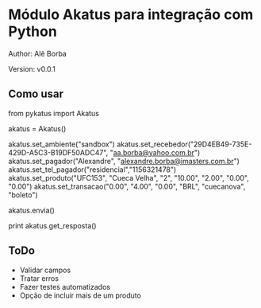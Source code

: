 Módulo Akatus para integração com Python
==========================================

Author: Alê Borba

Version: v0.0.1

Como usar
-------------------------

from pykatus import Akatus

akatus = Akatus()

akatus.set_ambiente("sandbox")
akatus.set_recebedor("29D4EB49-735E-429D-A5C3-B19DF50ADC47", "aa.borba@yahoo.com.br")
akatus.set_pagador("Alexandre", "alexandre.borba@imasters.com.br")
akatus.set_tel_pagador("residencial","1156321478")
akatus.set_produto("UFC153", "Cueca Velha", "2", "10.00", "2.00", "0.00", "0.00")
akatus.set_transacao("0.00", "4.00", "0.00", "BRL", "cuecanova", "boleto")

akatus.envia()

print akatus.get_resposta()

ToDo
----------------
* Validar campos
* Tratar erros
* Fazer testes automatizados
* Opção de incluir mais de um produto
